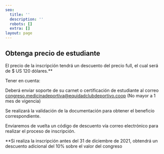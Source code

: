 ```yaml
---
seo:
  title: ''
  description: ''
  robots: []
  extra: []
layout: page
---
```

## Obtenga precio de estudiante

El precio de la inscripción tendrá un descuento del precio full, el cual será de $ US 120 dólares.\*\*

Tener en cuenta:

Deberá enviar soporte de su carnet o certificación de estudiante al correo congreso.medicinadeportiva@equidadclubdeportivo.coop (No mayor a 1 mes de vigencia)

Se realizará la validación de la documentación para obtener el beneficio correspondiente.

Enviaremos de vuelta un código de descuento vía correo electrónico para realizar el proceso de inscripción.

\*\*Si realiza la inscripción antes del 31 de diciembre de 2021, obtendrá un descuento adicional del 10% sobre el valor del congreso

